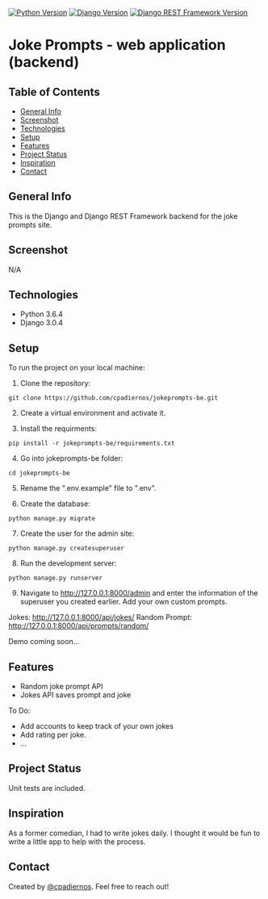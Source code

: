 [![Python Version](https://img.shields.io/badge/python-3.6-brightgreen.svg)](https://python.org)
[![Django Version](https://img.shields.io/badge/django-3.0.4-brightgreen.svg)](https://djangoproject.com)
[![Django REST Framework Version](https://img.shields.io/badge/django--rest--framework-3.11.0-brightgreen)](https://www.django-rest-framework.org/)

# Joke Prompts - web application (backend)

## Table of Contents

* [General Info](#general-info)
* [Screenshot](#screenshot)
* [Technologies](#technologies)
* [Setup](#setup)
* [Features](#features)
* [Project Status](#project-status)
* [Inspiration](#inspiration)
* [Contact](#contact)

## General Info
This is the Django and Django REST Framework backend for the joke prompts site.

## Screenshot
N/A

## Technologies
* Python 3.6.4
* Django 3.0.4

## Setup
To run the project on your local machine:

1. Clone the repository:
```
git clone https://github.com/cpadiernos/jokeprompts-be.git
```

2. Create a virtual environment and activate it.

3. Install the requirments:
```
pip install -r jokeprompts-be/requirements.txt
```

4. Go into jokeprompts-be folder:
```
cd jokeprompts-be
```

5. Rename the ".env.example" file to ".env".

6. Create the database:
```
python manage.py migrate
```

7. Create the user for the admin site:
```
python manage.py createsuperuser
```

8. Run the development server:
```
python manage.py runserver
```

9. Navigate to http://127.0.0.1:8000/admin and enter the information of the superuser you created earlier. Add your own custom prompts.

Jokes: http://127.0.0.1:8000/api/jokes/
Random Prompt: http://127.0.0.1:8000/api/prompts/random/

Demo coming soon...

## Features
* Random joke prompt API
* Jokes API saves prompt and joke

To Do:
* Add accounts to keep track of your own jokes
* Add rating per joke.
* ...

## Project Status
Unit tests are included.

## Inspiration
As a former comedian, I had to write jokes daily. I thought it would be fun to write a little app to help with the process.

## Contact
Created by [@cpadiernos](https://www.linkedin.com/in/carolpadiernos/). Feel free to reach out!
